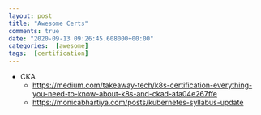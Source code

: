```yaml
---
layout: post
title: "Awesome Certs"
comments: true
date: "2020-09-13 09:26:45.608000+00:00"
categories:  [awesome]
tags:  [certification]
---
```





* CKA
    * https://medium.com/takeaway-tech/k8s-certification-everything-you-need-to-know-about-k8s-and-ckad-afa04e267ffe
    * https://monicabhartiya.com/posts/kubernetes-syllabus-update